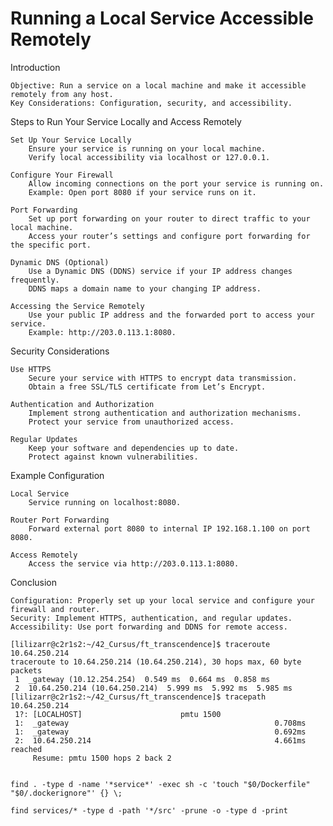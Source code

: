 # Running a Local Service Accessible Remotely

Introduction

    Objective: Run a service on a local machine and make it accessible remotely from any host.
    Key Considerations: Configuration, security, and accessibility.

Steps to Run Your Service Locally and Access Remotely

    Set Up Your Service Locally
        Ensure your service is running on your local machine.
        Verify local accessibility via localhost or 127.0.0.1.

    Configure Your Firewall
        Allow incoming connections on the port your service is running on.
        Example: Open port 8080 if your service runs on it.

    Port Forwarding
        Set up port forwarding on your router to direct traffic to your local machine.
        Access your router’s settings and configure port forwarding for the specific port.

    Dynamic DNS (Optional)
        Use a Dynamic DNS (DDNS) service if your IP address changes frequently.
        DDNS maps a domain name to your changing IP address.

    Accessing the Service Remotely
        Use your public IP address and the forwarded port to access your service.
        Example: http://203.0.113.1:8080.

Security Considerations

    Use HTTPS
        Secure your service with HTTPS to encrypt data transmission.
        Obtain a free SSL/TLS certificate from Let’s Encrypt.

    Authentication and Authorization
        Implement strong authentication and authorization mechanisms.
        Protect your service from unauthorized access.

    Regular Updates
        Keep your software and dependencies up to date.
        Protect against known vulnerabilities.

Example Configuration

    Local Service
        Service running on localhost:8080.

    Router Port Forwarding
        Forward external port 8080 to internal IP 192.168.1.100 on port 8080.

    Access Remotely
        Access the service via http://203.0.113.1:8080.

Conclusion

    Configuration: Properly set up your local service and configure your firewall and router.
    Security: Implement HTTPS, authentication, and regular updates.
    Accessibility: Use port forwarding and DDNS for remote access.

```
[lilizarr@c2r1s2:~/42_Cursus/ft_transcendence]$ traceroute 10.64.250.214
traceroute to 10.64.250.214 (10.64.250.214), 30 hops max, 60 byte packets
 1  _gateway (10.12.254.254)  0.549 ms  0.664 ms  0.858 ms
 2  10.64.250.214 (10.64.250.214)  5.999 ms  5.992 ms  5.985 ms
[lilizarr@c2r1s2:~/42_Cursus/ft_transcendence]$ tracepath 10.64.250.214
 1?: [LOCALHOST]                      pmtu 1500
 1:  _gateway                                              0.708ms 
 1:  _gateway                                              0.692ms 
 2:  10.64.250.214                                         4.661ms reached
     Resume: pmtu 1500 hops 2 back 2 


```

`find . -type d -name '*service*' -exec sh -c 'touch "$0/Dockerfile" "$0/.dockerignore"' {} \;`

`find services/* -type d -path '*/src' -prune -o -type d -print
`